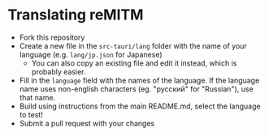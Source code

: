 # Translating reMITM

- Fork this repository
- Create a new file in the `src-tauri/lang` folder with the name of your language (e.g. `lang/jp.json` for Japanese)
  - You can also copy an existing file and edit it instead, which is probably easier.
- Fill in the `language` field with the names of the language. If the language name uses non-english characters (eg. "русский" for "Russian"), use that name.
- Build using instructions from the main README.md, select the language to test!
- Submit a pull request with your changes
